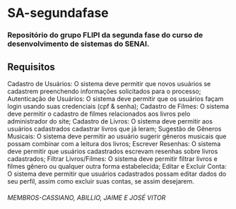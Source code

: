 # SA-segundafase
### Repositório do grupo FLIPI da segunda fase do curso de desenvolvimento de sistemas do SENAI.
## Requisitos 
Cadastro de Usuários: O sistema deve permitir que novos usuários se cadastrem preenchendo informações solicitados para o processo;
Autenticação de Usuários: O sistema deve permitir que os usuários façam login usando suas credenciais (cpf & senha);
Cadastro de Filmes: O sistema deve permitir o cadastro de filmes relacionados aos livros pelo administrador do site;
Cadastro de Livros: O sistema deve permitir aos usuários cadastrados cadastrar livros que já leram;
Sugestão de Gêneros Musicais: O sistema deve permitir ao usuário sugerir gêneros musicais que possam combinar com a leitura dos livros;
Escrever Resenhas: O sistema deve permitir que usuários cadastrados escrevam resenhas sobre livros cadastrados;
Filtrar Livros/Filmes: O sistema deve permitir filtrar livros e filmes gênero ou qualquer outra forma estabelecida;
Editar e Excluir Conta: O sistema deve permitir que usuários cadastrados possam editar dados do seu perfil, assim como excluir suas contas, se assim desejarem.


 
###### MEMBROS-CASSIANO, ABILLIO, JAIME E JOSÉ VITOR
